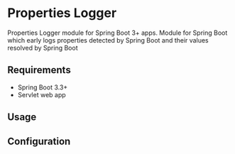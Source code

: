 # Properties Logger

Properties Logger module for Spring Boot 3+ apps. 
Module for Spring Boot which early logs properties
detected by Spring Boot and their values resolved
by Spring Boot

## Requirements

- Spring Boot 3.3+
- Servlet web app

## Usage

## Configuration